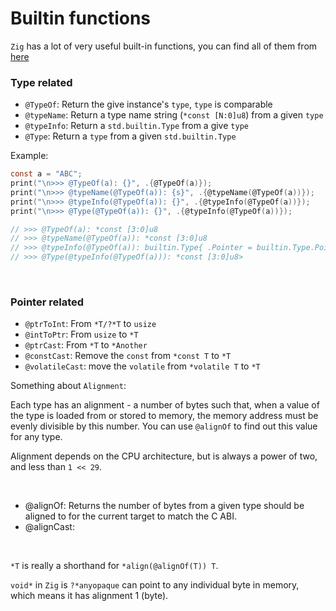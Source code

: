 # Builtin functions

`Zig` has a lot of very useful built-in functions, you can find all of them
from [here](https://ziglang.org/documentation/master/#Builtin-Functions)

### Type related

- `@TypeOf`: Return the give instance's `type`, `type` is comparable
- `@typeName`: Return a type name string (`*const [N:0]u8`) from a given `type`
- `@typeInfo`: Return a `std.builtin.Type` from a give `type`
- `@Type`: Return a `type` from a given `std.builtin.Type`

Example:

```c
const a = "ABC";
print("\n>>> @TypeOf(a): {}", .{@TypeOf(a)});
print("\n>>> @typeName(@TypeOf(a)): {s}", .{@typeName(@TypeOf(a))});
print("\n>>> @typeInfo(@TypeOf(a)): {}", .{@typeInfo(@TypeOf(a))});
print("\n>>> @Type(@TypeOf(a)): {}", .{@typeInfo(@TypeOf(a))});

// >>> @TypeOf(a): *const [3:0]u8
// >>> @typeName(@TypeOf(a)): *const [3:0]u8
// >>> @typeInfo(@TypeOf(a)): builtin.Type{ .Pointer = builtin.Type.Pointer{ .size = builtin.Type.Pointer.Size.One, .is_const = true, .is_volatile = false, .alignment = 1, .address_space = builtin.AddressSpace.generic, .child = [3:0]u8, .is_allowzero = false, .sentinel = null } }
// >>> @Type(@typeInfo(@TypeOf(a))): *const [3:0]u8>
```

</br>

### Pointer related

- `@ptrToInt`: From `*T/?*T` to `usize`
- `@intToPtr`: From `usize` to `*T`
- `@ptrCast`: From `*T` to `*Another`
- `@constCast`: Remove the `const` from `*const T` to `*T`
- `@volatileCast`: move the `volatile` from `*volatile T` to `*T`

Something about `Alignment`:

Each type has an alignment - a number of bytes such that, when a value of the
type is loaded from or stored to memory, the memory address must be evenly
divisible by this number. You can use `@alignOf` to find out this value for
any type.

Alignment depends on the CPU architecture, but is always a power of two, and
less than `1 << 29`.

</br>

- @alignOf: Returns the number of bytes from a given type should be aligned to
for the current target to match the C ABI.
- @alignCast:

</br>

`*T` is really a shorthand for `*align(@alignOf(T)) T`.

`void*` in `Zig` is `?*anyopaque` can point to any individual byte in memory,
which means it has alignment 1 (byte).

</br>
